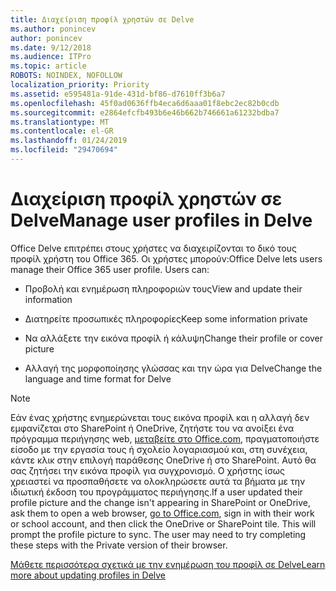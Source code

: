 ```yaml
---
title: Διαχείριση προφίλ χρηστών σε Delve
ms.author: ponincev
author: ponincev
ms.date: 9/12/2018
ms.audience: ITPro
ms.topic: article
ROBOTS: NOINDEX, NOFOLLOW
localization_priority: Priority
ms.assetid: e595481a-91de-431d-bf86-d7610ff3b6a7
ms.openlocfilehash: 45f0ad0636ffb4eca6d6aaa01f8ebc2ec82b0cdb
ms.sourcegitcommit: e2864efcfb493b6e46b662b746661a61232bdba7
ms.translationtype: MT
ms.contentlocale: el-GR
ms.lasthandoff: 01/24/2019
ms.locfileid: "29470694"
---
```

# <a name="manage-user-profiles-in-delve"></a><span data-ttu-id="e21c9-102">Διαχείριση προφίλ χρηστών σε Delve</span><span class="sxs-lookup"><span data-stu-id="e21c9-102">Manage user profiles in Delve</span></span>

<span data-ttu-id="e21c9-p101">Office Delve επιτρέπει στους χρήστες να διαχειρίζονται το δικό τους προφίλ χρήστη του Office 365. Οι χρήστες μπορούν:</span><span class="sxs-lookup"><span data-stu-id="e21c9-p101">Office Delve lets users manage their Office 365 user profile. Users can:</span></span>
  
- <span data-ttu-id="e21c9-105">Προβολή και ενημέρωση πληροφοριών τους</span><span class="sxs-lookup"><span data-stu-id="e21c9-105">View and update their information</span></span>
    
- <span data-ttu-id="e21c9-106">Διατηρείτε προσωπικές πληροφορίες</span><span class="sxs-lookup"><span data-stu-id="e21c9-106">Keep some information private</span></span>
    
- <span data-ttu-id="e21c9-107">Να αλλάξετε την εικόνα προφίλ ή κάλυψη</span><span class="sxs-lookup"><span data-stu-id="e21c9-107">Change their profile or cover picture</span></span>
    
- <span data-ttu-id="e21c9-108">Αλλαγή της μορφοποίησης γλώσσας και την ώρα για Delve</span><span class="sxs-lookup"><span data-stu-id="e21c9-108">Change the language and time format for Delve</span></span>
    
> [!NOTE]
> <span data-ttu-id="e21c9-p102">Εάν ένας χρήστης ενημερώνεται τους εικόνα προφίλ και η αλλαγή δεν εμφανίζεται στο SharePoint ή OneDrive, ζητήστε του να ανοίξει ένα πρόγραμμα περιήγησης web, [μεταβείτε στο Office.com](https://www.office.com), πραγματοποιήστε είσοδο με την εργασία τους ή σχολείο λογαριασμού και, στη συνέχεια, κάντε κλικ στην επιλογή παράθεσης OneDrive ή στο SharePoint. Αυτό θα σας ζητήσει την εικόνα προφίλ για συγχρονισμό. Ο χρήστης ίσως χρειαστεί να προσπαθήσετε να ολοκληρώσετε αυτά τα βήματα με την ιδιωτική έκδοση του προγράμματος περιήγησης.</span><span class="sxs-lookup"><span data-stu-id="e21c9-p102">If a user updated their profile picture and the change isn't appearing in SharePoint or OneDrive, ask them to open a web browser, [go to Office.com](https://www.office.com), sign in with their work or school account, and then click the OneDrive or SharePoint tile. This will prompt the profile picture to sync. The user may need to try completing these steps with the Private version of their browser.</span></span> 
  
[<span data-ttu-id="e21c9-111">Μάθετε περισσότερα σχετικά με την ενημέρωση του προφίλ σε Delve</span><span class="sxs-lookup"><span data-stu-id="e21c9-111">Learn more about updating profiles in Delve</span></span>](https://go.microsoft.com/fwlink/?linkid=735070)
  

